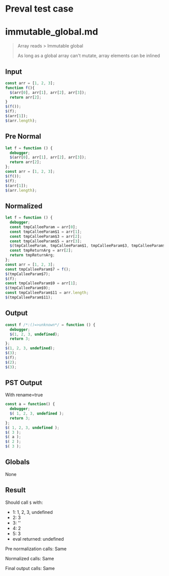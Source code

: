 # Preval test case

# immutable_global.md

> Array reads > Immutable global
>
> As long as a global array can't mutate, array elements can be inlined

## Input

`````js filename=intro
const arr = [1, 2, 3];
function f(){
  $(arr[0], arr[1], arr[2], arr[3]);
  return arr[2];
}
$(f());
$(f);
$(arr[1]);
$(arr.length);
`````

## Pre Normal


`````js filename=intro
let f = function () {
  debugger;
  $(arr[0], arr[1], arr[2], arr[3]);
  return arr[2];
};
const arr = [1, 2, 3];
$(f());
$(f);
$(arr[1]);
$(arr.length);
`````

## Normalized


`````js filename=intro
let f = function () {
  debugger;
  const tmpCalleeParam = arr[0];
  const tmpCalleeParam$1 = arr[1];
  const tmpCalleeParam$3 = arr[2];
  const tmpCalleeParam$5 = arr[3];
  $(tmpCalleeParam, tmpCalleeParam$1, tmpCalleeParam$3, tmpCalleeParam$5);
  const tmpReturnArg = arr[2];
  return tmpReturnArg;
};
const arr = [1, 2, 3];
const tmpCalleeParam$7 = f();
$(tmpCalleeParam$7);
$(f);
const tmpCalleeParam$9 = arr[1];
$(tmpCalleeParam$9);
const tmpCalleeParam$11 = arr.length;
$(tmpCalleeParam$11);
`````

## Output


`````js filename=intro
const f /*:()=>unknown*/ = function () {
  debugger;
  $(1, 2, 3, undefined);
  return 3;
};
$(1, 2, 3, undefined);
$(3);
$(f);
$(2);
$(3);
`````

## PST Output

With rename=true

`````js filename=intro
const a = function() {
  debugger;
  $( 1, 2, 3, undefined );
  return 3;
};
$( 1, 2, 3, undefined );
$( 3 );
$( a );
$( 2 );
$( 3 );
`````

## Globals

None

## Result

Should call `$` with:
 - 1: 1, 2, 3, undefined
 - 2: 3
 - 3: '<function>'
 - 4: 2
 - 5: 3
 - eval returned: undefined

Pre normalization calls: Same

Normalized calls: Same

Final output calls: Same
